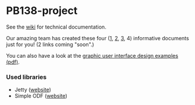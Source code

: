 # PB138-project

See the [wiki](https://github.com/mik-jozef/PB138-project/wiki) for technical documentation.

Our amazing team has created these four ([1](https://mik-jozef.github.io/PB138-project/Docbook/nemcokova_445292.html), [2](https://mik-jozef.github.io/PB138-project/Docbook/mikusinec_456207.html), [3](PB138-project/Docbook/novak_445494.html), 4) informative documents just for you! (2 links coming "soon".)

You can also have a look at the [graphic user interface design examples (pdf)](https://mik-jozef.github.io/PB138-project/UI.pdf).

### Used libraries

 - Jetty ([website](https://www.eclipse.org/jetty/))
 - Simple ODF ([website](http://incubator.apache.org/odftoolkit/simple/index.html))
